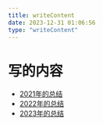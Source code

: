 ```yaml
---
title: writeContent
date: 2023-12-31 01:06:56
type: "writeContent"
---
```


# 写的内容

- [2021年的总结](2021_last_day)
- [2022年的总结](2022_last_day)
- [2023年的总结](2023_last_day)
